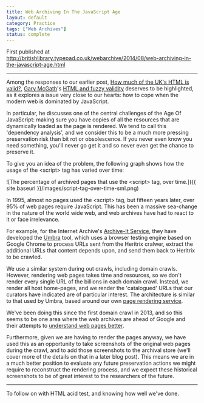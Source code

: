 ```yaml
---
title: Web Archiving In The JavaScript Age
layout: default
category: Practice
tags: ["Web Archives"]
status: complete
---
```


First published at <http://britishlibrary.typepad.co.uk/webarchive/2014/08/web-archiving-in-the-javascript-age.html>

---

Among the responses to our earlier post, [How much of the UK's HTML is valid?](http://britishlibrary.typepad.co.uk/webarchive/2014/07/how-much-of-the-uk-html-is-valid.html), [Gary McGath](https://twitter.com/GaryM03062)'s [HTML and fuzzy validity](http://fileformats.wordpress.com/2014/07/08/htmlvalidity/) deserves to be highlighted, as it explores a issue very close to our hearts: how to cope when the modern web is dominated by JavaScript.

In particular, he discusses one of the central challenges of the Age Of JavaScript: making sure you have copies of all the resources that are dynamically loaded as the page is rendered. We tend to call this 'dependency analysis', and we consider this to be a much more pressing preservation risk than bit rot or obsolescence. If you never even know you need something, you'll  never go get it and so never even get the chance to preserve it.

To give you an idea of the problem, the following graph shows how the usage of the &lt;script> tag has varied over time:

![The percentage of archived pages that use the &lt;script> tag, over time.]({{ site.baseurl }}/images/script-tag-over-time-sml.png)

In 1995, almost no pages used the &lt;script> tag, but fifteen years later, over 95% of web pages require JavaScript. This has been a massive sea-change in the nature of the world wide web, and web archives have had to react to it or face irrelevance.

For example, for the Internet Archive's [Archive-It Service](https://archive-it.org/), they have developed the [Umbra](https://github.com/internetarchive/umbra) tool, which uses a browser testing engine based on Google Chrome to process URLs sent from the Heritrix cralwer, extract the additional URLs that content depends upon, and send them back to Heritrix to be crawled.

We use a similar system during out crawls, including domain crawls. However, rendering web pages takes time and resources, so we don't render every single URL of the billions in each domain crawl. Instead, we render all host home-pages, and we render the 'catalogued' URLs that our curators have indicated are of particular interest. The architecture is similar to that used by Umbra, based around our own [page rendering service](https://github.com/ukwa/django-phantomjs).

We've been doing this since the first domain crawl in 2013, and so this seems to be one area where the web archives are ahead of Google and their attempts to [understand web pages better](http://googlewebmastercentral.blogspot.co.uk/2014/05/understanding-web-pages-better.html). 

Furthermore, given we are having to render the pages anyway, we have used this as an opportunity to take screenshots of the original web pages during the crawl, and to add those screenshots to the archival store (we'll cover more of the details on that in a later blog post). This means we are in a much better position to evaluate any future preservation actions we might require to reconstruct the rendering process, and we expect these historical screenshots to be of great interest to the researchers of the future.

---

To follow on with HTML acid test, and knowing how well we've done.